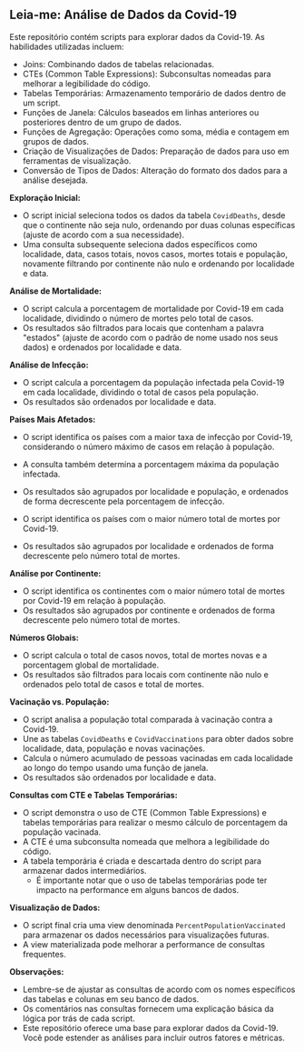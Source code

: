 ## Leia-me: Análise de Dados da Covid-19

Este repositório contém scripts para explorar dados da Covid-19. As habilidades utilizadas incluem:

* Joins: Combinando dados de tabelas relacionadas.
* CTEs (Common Table Expressions): Subconsultas nomeadas para melhorar a legibilidade do código.
* Tabelas Temporárias: Armazenamento temporário de dados dentro de um script.
* Funções de Janela: Cálculos baseados em linhas anteriores ou posteriores dentro de um grupo de dados.
* Funções de Agregação: Operações como soma, média e contagem em grupos de dados.
* Criação de Visualizações de Dados:  Preparação de dados para uso em ferramentas de visualização.
* Conversão de Tipos de Dados: Alteração do formato dos dados para a análise desejada.

**Exploração Inicial:**

* O script inicial seleciona todos os dados da tabela `CovidDeaths`, desde que o continente não seja nulo, ordenando por duas colunas específicas (ajuste de acordo com a sua necessidade).
* Uma consulta subsequente seleciona dados específicos como localidade, data, casos totais, novos casos, mortes totais e população, novamente filtrando por continente não nulo e ordenando por localidade e data.

**Análise de Mortalidade:**

* O script calcula a porcentagem de mortalidade por Covid-19 em cada localidade, dividindo o número de mortes pelo total de casos.
* Os resultados são filtrados para locais que contenham a palavra "estados" (ajuste de acordo com o padrão de nome usado nos seus dados) e ordenados por localidade e data.

**Análise de Infecção:**

* O script calcula a porcentagem da população infectada pela Covid-19 em cada localidade, dividindo o total de casos pela população.
* Os resultados são ordenados por localidade e data.

**Países Mais Afetados:**

* O script identifica os países com a maior taxa de infecção por Covid-19, considerando o número máximo de casos em relação à população.
* A consulta também determina a porcentagem máxima da população infectada.
* Os resultados são agrupados por localidade e população, e ordenados de forma decrescente pela porcentagem de infecção.

* O script identifica os países com o maior número total de mortes por Covid-19.
* Os resultados são agrupados por localidade e ordenados de forma decrescente pelo número total de mortes.

**Análise por Continente:**

* O script identifica os continentes com o maior número total de mortes por Covid-19 em relação à população.
* Os resultados são agrupados por continente e ordenados de forma decrescente pelo número total de mortes.

**Números Globais:**

* O script calcula o total de casos novos, total de mortes novas e a porcentagem global de mortalidade.
* Os resultados são filtrados para locais com continente não nulo e ordenados pelo total de casos e total de mortes.

**Vacinação vs. População:**

* O script analisa a população total comparada à vacinação contra a Covid-19.
* Une as tabelas `CovidDeaths` e `CovidVaccinations` para obter dados sobre localidade, data, população e novas vacinações.
* Calcula o número acumulado de pessoas vacinadas em cada localidade ao longo do tempo usando uma função de janela.
* Os resultados são ordenados por localidade e data.

**Consultas com CTE e Tabelas Temporárias:**

* O script demonstra o uso de CTE (Common Table Expressions) e tabelas temporárias para realizar o mesmo cálculo de porcentagem da população vacinada.
* A CTE é uma subconsulta nomeada que melhora a legibilidade do código.
* A tabela temporária é criada e descartada dentro do script para armazenar dados intermediários.
    * É importante notar que o uso de tabelas temporárias pode ter impacto na performance em alguns bancos de dados.

**Visualização de Dados:**

* O script final cria uma view denominada `PercentPopulationVaccinated` para armazenar os dados necessários para visualizações futuras.
* A view materializada pode melhorar a performance de consultas frequentes.

**Observações:**

* Lembre-se de ajustar as consultas de acordo com os nomes específicos das tabelas e colunas em seu banco de dados.
* Os comentários nas consultas fornecem uma explicação básica da lógica por trás de cada script.
* Este repositório oferece uma base para explorar dados da Covid-19. Você pode estender as análises para incluir outros fatores e métricas.
